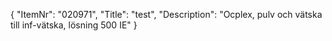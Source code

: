 {
  "ItemNr": "020971",
  "Title": "test",
  "Description": "Ocplex, pulv och vätska till inf-vätska, lösning 500 IE"
}